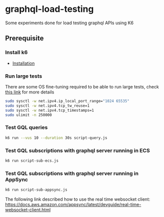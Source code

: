 # graphql-load-testing

Some experiments done for load testing graphql APIs using K6

## Prerequisite

### Install k6
* [Installation](https://k6.io/docs/getting-started/installation/)


### Run large tests

There are some OS fine-tuning required to be able to run large tests, check [this link](https://k6.io/docs/testing-guides/running-large-tests/) for more details

```bash
sudo sysctl -w net.ipv4.ip_local_port_range="1024 65535"
sudo sysctl -w net.ipv4.tcp_tw_reuse=1
sudo sysctl -w net.ipv4.tcp_timestamps=1
sudo ulimit -n 250000
```

### Test GQL queries
```bash
k6 run --vus 10 --duration 30s script-query.js
```

### Test GQL subscriptions with graphql server running in ECS
```bash
k6 run script-sub-ecs.js
```


### Test GQL subscriptions with graphql server running in AppSync
```bash
k6 run script-sub-appsync.js
```

The following link described how to use the real time websocket client:
https://docs.aws.amazon.com/appsync/latest/devguide/real-time-websocket-client.html


